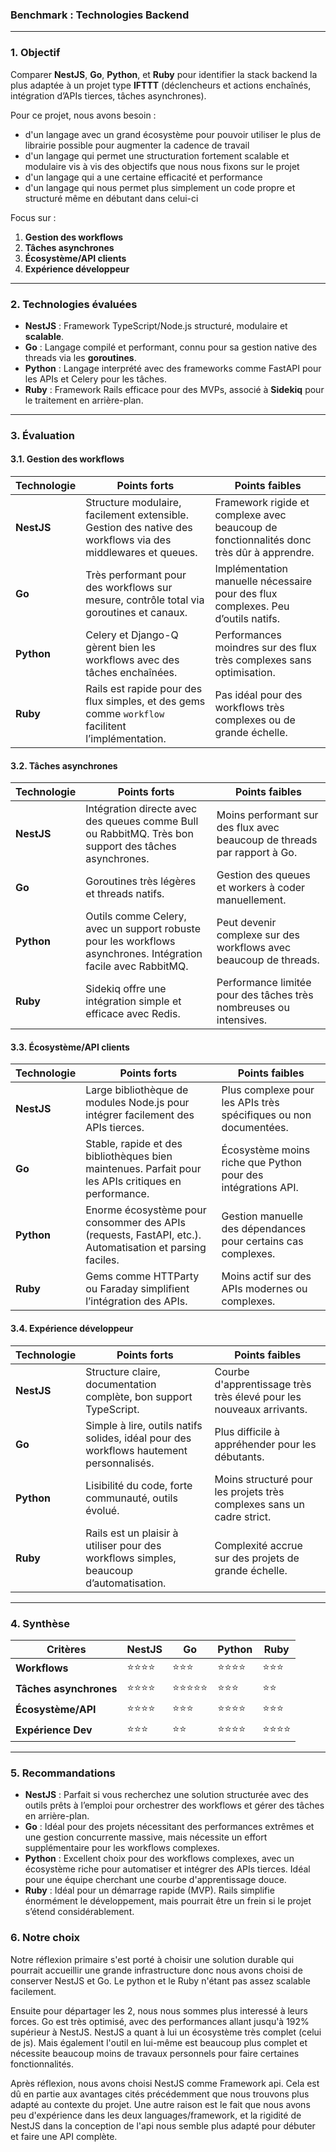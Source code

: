### Benchmark : Technologies Backend

---

### **1. Objectif**

Comparer **NestJS**, **Go**, **Python**, et **Ruby** pour identifier la stack backend la plus adaptée à un projet type **IFTTT** (déclencheurs et actions enchaînés, intégration d’APIs tierces, tâches asynchrones).

Pour ce projet, nous avons besoin :
- d'un langage avec un grand écosystème pour pouvoir utiliser le plus de librairie possible pour augmenter la cadence de travail
- d'un langage qui permet une structuration fortement scalable et modulaire vis à vis des objectifs que nous nous fixons sur le projet
- d'un langage qui a une certaine efficacité et performance
- d'un langage qui nous permet plus simplement un code propre et structuré même en débutant dans celui-ci

Focus sur :
1. **Gestion des workflows**
2. **Tâches asynchrones**
3. **Écosystème/API clients**
4. **Expérience développeur**

---

### **2. Technologies évaluées**

- **NestJS** : Framework TypeScript/Node.js structuré, modulaire et **scalable**.
- **Go** : Langage compilé et performant, connu pour sa gestion native des threads via les **goroutines**.
- **Python** : Langage interprété avec des frameworks comme FastAPI pour les APIs et Celery pour les tâches.
- **Ruby** : Framework Rails efficace pour des MVPs, associé à **Sidekiq** pour le traitement en arrière-plan.

---

### **3. Évaluation**

#### **3.1. Gestion des workflows**
| Technologie | Points forts                                                                                                | Points faibles                                                                           |
|-------------|-------------------------------------------------------------------------------------------------------------|------------------------------------------------------------------------------------------|
| **NestJS**  | Structure modulaire, facilement extensible. Gestion des native des workflows via des middlewares et queues. | Framework rigide et complexe avec beaucoup de fonctionnalités donc très dûr à apprendre. |
| **Go**      | Très performant pour des workflows sur mesure, contrôle total via goroutines et canaux.                     | Implémentation manuelle nécessaire pour des flux complexes. Peu d’outils natifs.         |
| **Python**  | Celery et Django-Q gèrent bien les workflows avec des tâches enchaînées.                                    | Performances moindres sur des flux très complexes sans optimisation.                     |
| **Ruby**    | Rails est rapide pour des flux simples, et des gems comme `workflow` facilitent l’implémentation.           | Pas idéal pour des workflows très complexes ou de grande échelle.                        |

#### **3.2. Tâches asynchrones**
| Technologie | Points forts                                                                                                   | Points faibles                                                           |
|-------------|----------------------------------------------------------------------------------------------------------------|--------------------------------------------------------------------------|
| **NestJS**  | Intégration directe avec des queues comme Bull ou RabbitMQ. Très bon support des tâches asynchrones.           | Moins performant sur des flux avec beaucoup de threads par rapport à Go. |
| **Go**      | Goroutines très légères et threads natifs.                                                                     | Gestion des queues et workers à coder manuellement.                      |
| **Python**  | Outils comme Celery, avec un support robuste pour les workflows asynchrones. Intégration facile avec RabbitMQ. | Peut devenir complexe sur des workflows avec beaucoup de threads.        |
| **Ruby**    | Sidekiq offre une intégration simple et efficace avec Redis.                                                   | Performance limitée pour des tâches très nombreuses ou intensives.       |

#### **3.3. Écosystème/API clients**
| Technologie | Points forts                                                                                            | Points faibles                                                   |
|-------------|---------------------------------------------------------------------------------------------------------|------------------------------------------------------------------|
| **NestJS**  | Large bibliothèque de modules Node.js pour intégrer facilement des APIs tierces.                        | Plus complexe pour les APIs très spécifiques ou non documentées. |
| **Go**      | Stable, rapide et des bibliothèques bien maintenues. Parfait pour les APIs critiques en performance.    | Écosystème moins riche que Python pour des intégrations API.     |
| **Python**  | Enorme écosystème pour consommer des APIs (requests, FastAPI, etc.). Automatisation et parsing faciles. | Gestion manuelle des dépendances pour certains cas complexes.    |
| **Ruby**    | Gems comme HTTParty ou Faraday simplifient l’intégration des APIs.                                      | Moins actif sur des APIs modernes ou complexes.                  |

#### **3.4. Expérience développeur**
| Technologie | Points forts                                                                            | Points faibles                                                        |
|-------------|-----------------------------------------------------------------------------------------|-----------------------------------------------------------------------|
| **NestJS**  | Structure claire, documentation complète, bon support TypeScript.                       | Courbe d'apprentissage très très élevé pour les nouveaux arrivants.   |
| **Go**      | Simple à lire, outils natifs solides, idéal pour des workflows hautement personnalisés. | Plus difficile à appréhender pour les débutants.                      |
| **Python**  | Lisibilité du code, forte communauté, outils évolué.                                    | Moins structuré pour les projets très complexes sans un cadre strict. |
| **Ruby**    | Rails est un plaisir à utiliser pour des workflows simples, beaucoup d’automatisation.  | Complexité accrue sur des projets de grande échelle.                  |

---

### **4. Synthèse**
| Critères               | **NestJS** | **Go** | **Python** | **Ruby** |
|------------------------|------------|--------|------------|----------|
| **Workflows**          | ⭐⭐⭐⭐       | ⭐⭐⭐    | ⭐⭐⭐⭐       | ⭐⭐⭐      |
| **Tâches asynchrones** | ⭐⭐⭐⭐       | ⭐⭐⭐⭐⭐  | ⭐⭐⭐        | ⭐⭐       |
| **Écosystème/API**     | ⭐⭐⭐⭐       | ⭐⭐⭐    | ⭐⭐⭐⭐       | ⭐⭐⭐      |
| **Expérience Dev**     | ⭐⭐⭐        | ⭐⭐     | ⭐⭐⭐⭐       | ⭐⭐⭐⭐     |

---

### **5. Recommandations**

- **NestJS** : Parfait si vous recherchez une solution structurée avec des outils prêts à l’emploi pour orchestrer des workflows et gérer des tâches en arrière-plan.
- **Go** : Idéal pour des projets nécessitant des performances extrêmes et une gestion concurrente massive, mais nécessite un effort supplémentaire pour les workflows complexes.
- **Python** : Excellent choix pour des workflows complexes, avec un écosystème riche pour automatiser et intégrer des APIs tierces. Idéal pour une équipe cherchant une courbe d'apprentissage douce.
- **Ruby** : Idéal pour un démarrage rapide (MVP). Rails simplifie énormément le développement, mais pourrait être un frein si le projet s’étend considérablement.

### **6. Notre choix**

Notre réflexion primaire s'est porté à choisir une solution durable qui pourrait accueillir une grande infrastructure donc nous avons choisi de conserver NestJS et Go. Le python et le Ruby n'étant pas assez scalable facilement.

Ensuite pour départager les 2, nous nous sommes plus interessé à leurs forces.
Go est très optimisé, avec des performances allant jusqu'à 192% supérieur à NestJS.
NestJS a quant à lui un écosystème très complet (celui de js). Mais également l'outil en lui-même est beaucoup plus complet et nécessite beaucoup moins de travaux personnels pour faire certaines fonctionnalités.

Après réflexion, nous avons choisi NestJS comme Framework api. Cela est dû en partie aux avantages cités précédemment que nous trouvons plus adapté au contexte du projet.
Une autre raison est le fait que nous avons peu d'expérience dans les deux languages/framework, et la rigidité de NestJS dans la conception de l'api nous semble plus adapté pour débuter et faire une API complète.
